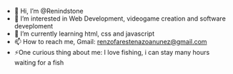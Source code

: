 - 👋 Hi, I’m @Renindstone
- 👀 I’m interested in Web Development, videogame creation and software deveploment 
- 🌱 I’m currently learning html, css and javascript
- 📫 How to reach me, Gmail: renzofarestenazoanunez@gmail.com
- ⚡One curious thing about me: I love fishing, i can stay many hours waiting for a fish

<!---
Renindstone/Renindstone is a ✨ special ✨ repository because its `README.md` (this file) appears on your GitHub profile.
You can click the Preview link to take a look at your changes.
--->
